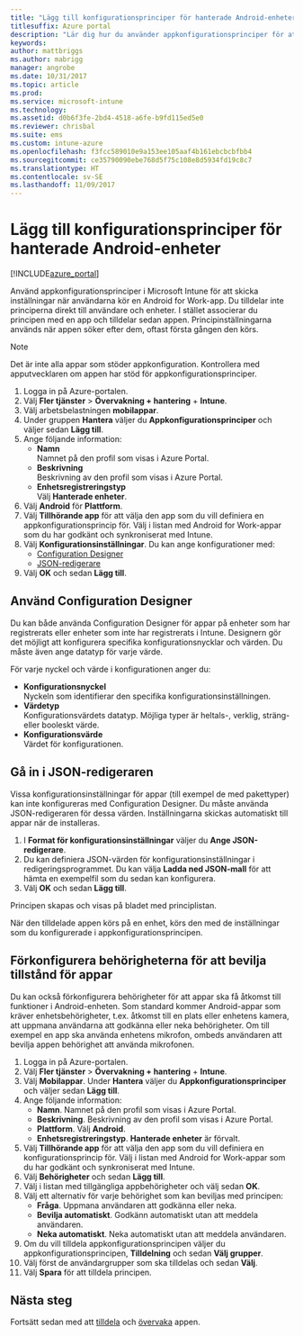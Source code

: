 ```yaml
---
title: "Lägg till konfigurationsprinciper för hanterade Android-enheter | Microsoft Docs"
titlesuffix: Azure portal
description: "Lär dig hur du använder appkonfigurationsprinciper för att ange konfigurationsdata i en Android for Work-app när den körs."
keywords: 
author: mattbriggs
ms.author: mabrigg
manager: angrobe
ms.date: 10/31/2017
ms.topic: article
ms.prod: 
ms.service: microsoft-intune
ms.technology: 
ms.assetid: d0b6f3fe-2bd4-4518-a6fe-b9fd115ed5e0
ms.reviewer: chrisbal
ms.suite: ems
ms.custom: intune-azure
ms.openlocfilehash: f3fcc589010e9a153ee105aaf4b161ebcbcbfbb4
ms.sourcegitcommit: ce35790090ebe768d5f75c108e8d5934fd19c8c7
ms.translationtype: HT
ms.contentlocale: sv-SE
ms.lasthandoff: 11/09/2017
---
```

# <a name="add-app-configuration-policies-for-managed-android-devices"></a>Lägg till konfigurationsprinciper för hanterade Android-enheter

[!INCLUDE[azure_portal](./includes/azure_portal.md)]

Använd appkonfigurationsprinciper i Microsoft Intune för att skicka inställningar när användarna kör en Android for Work-app. Du tilldelar inte principerna direkt till användare och enheter. I stället associerar du principen med en app och tilldelar sedan appen. Principinställningarna används när appen söker efter dem, oftast första gången den körs.

> [!Note]  
> Det är inte alla appar som stöder appkonfiguration. Kontrollera med apputvecklaren om appen har stöd för appkonfigurationsprinciper.

1. Logga in på Azure-portalen.
2. Välj **Fler tjänster** > **Övervakning + hantering** + **Intune**.
3. Välj arbetsbelastningen **mobilappar**.
4. Under gruppen **Hantera** väljer du **Appkonfigurationsprinciper** och väljer sedan **Lägg till**.
5. Ange följande information:
    - **Namn**  
      Namnet på den profil som visas i Azure Portal.
    - **Beskrivning**  
      Beskrivning av den profil som visas i Azure Portal.
    - **Enhetsregistreringstyp**  
      Välj **Hanterade enheter**.
6. Välj **Android** för **Plattform**.
7. Välj **Tillhörande app** för att välja den app som du vill definiera en appkonfigurationsprincip för. Välj i listan med Android for Work-appar som du har godkänt och synkroniserat med Intune.
8. Välj **Konfigurationsinställningar**. Du kan ange konfigurationer med:
    - [Configuration Designer](#Use-the-configuration-designer)
    - [JSON-redigerare](#Enter-the-JSON-editor)
9. Välj **OK** och sedan **Lägg till**.

## <a name="use-the-configuration-designer"></a>Använd Configuration Designer

Du kan både använda Configuration Designer för appar på enheter som har registrerats eller enheter som inte har registrerats i Intune. Designern gör det möjligt att konfigurera specifika konfigurationsnycklar och värden. Du måste även ange datatyp för varje värde.

För varje nyckel och värde i konfigurationen anger du:

  - **Konfigurationsnyckel**  
     Nyckeln som identifierar den specifika konfigurationsinställningen.
  - **Värdetyp**  
    Konfigurationsvärdets datatyp. Möjliga typer är heltals-, verklig, sträng- eller booleskt värde.
  - **Konfigurationsvärde**  
    Värdet för konfigurationen. 

## <a name="enter-the-json-editor"></a>Gå in i JSON-redigeraren

Vissa konfigurationsinställningar för appar (till exempel de med pakettyper) kan inte konfigureras med Configuration Designer. Du måste använda JSON-redigeraren för dessa värden. Inställningarna skickas automatiskt till appar när de installeras.

1. I **Format för konfigurationsinställningar** väljer du **Ange JSON-redigerare**.
2. Du kan definiera JSON-värden för konfigurationsinställningar i redigeringsprogrammet. Du kan välja **Ladda ned JSON-mall** för att hämta en exempelfil som du sedan kan konfigurera.
3. Välj **OK** och sedan **Lägg till**.

Principen skapas och visas på bladet med principlistan.

När den tilldelade appen körs på en enhet, körs den med de inställningar som du konfigurerade i appkonfigurationsprincipen.

## <a name="preconfigure-the-permissions-grant-state-for-apps"></a>Förkonfigurera behörigheterna för att bevilja tillstånd för appar

Du kan också förkonfigurera behörigheter för att appar ska få åtkomst till funktioner i Android-enheten. Som standard kommer Android-appar som kräver enhetsbehörigheter, t.ex. åtkomst till en plats eller enhetens kamera, att uppmana användarna att godkänna eller neka behörigheter. Om till exempel en app ska använda enhetens mikrofon, ombeds användaren att bevilja appen behörighet att använda mikrofonen.

1. Logga in på Azure-portalen.
2. Välj **Fler tjänster** > **Övervakning + hantering** + **Intune**.
3. Välj **Mobilappar**. Under **Hantera** väljer du **Appkonfigurationsprinciper** och väljer sedan **Lägg till**.
4. Ange följande information:
    - **Namn**. Namnet på den profil som visas i Azure Portal.
    - **Beskrivning**. Beskrivning av den profil som visas i Azure Portal.
    - **Plattform**. Välj **Android**.
    - **Enhetsregistreringstyp**. **Hanterade enheter** är förvalt.
5. Välj **Tillhörande app** för att välja den app som du vill definiera en konfigurationsprincip för. Välj i listan med Android for Work-appar som du har godkänt och synkroniserat med Intune.
6. Välj **Behörigheter** och sedan **Lägg till**.
7. Välj i listan med tillgängliga appbehörigheter och välj sedan **OK**.
8. Välj ett alternativ för varje behörighet som kan beviljas med principen:
    - **Fråga**. Uppmana användaren att godkänna eller neka.
    - **Bevilja automatiskt**. Godkänn automatiskt utan att meddela användaren.
    - **Neka automatiskt**. Neka automatiskt utan att meddela användaren.
9. Om du vill tilldela appkonfigurationsprincipen väljer du appkonfigurationsprincipen, **Tilldelning** och sedan **Välj grupper**.
10. Välj först de användargrupper som ska tilldelas och sedan **Välj**.
11. Välj **Spara** för att tilldela principen.

## <a name="next-steps"></a>Nästa steg

Fortsätt sedan med att [tilldela](apps-deploy.md) och [övervaka](apps-monitor.md) appen.

